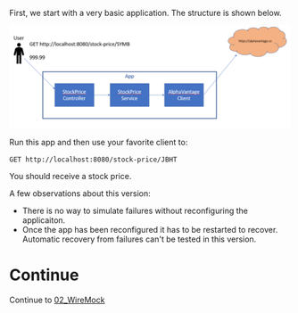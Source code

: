 First, we start with a very basic application. The structure is shown below.

 ![branch1](branch_1.png?raw=true)

Run this app and then use your favorite client to:

```
GET http://localhost:8080/stock-price/JBHT
```

You should receive a stock price.

A few observations about this version:
* There is no way to simulate failures without reconfiguring the applicaiton.
* Once the app has been reconfigured it has to be restarted to recover. Automatic recovery from failures can't be tested in this version.

# Continue
Continue to [02_WireMock](../../tree/02_WireMock)
